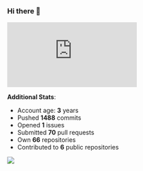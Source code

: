 ### Hi there 👋

![Bob's github activity graph](https://d3eqgu1c877dat.cloudfront.net/graph-stats.xml)

**Additional Stats**:
- Account age: **3** years
- Pushed **1488** commits
- Opened **1** issues
- Submitted **70** pull requests
- Own **66** repositories
- Contributed to **6** public repositories

![](https://komarev.com/ghpvc/?username=BobTheSoftwareDeveloper)

